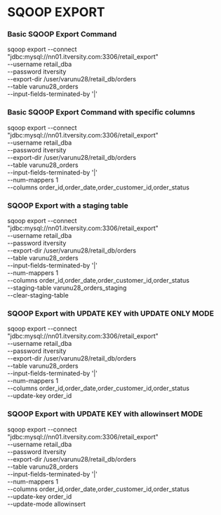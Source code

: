 # SQOOP EXPORT

### Basic SQOOP Export Command
sqoop export --connect "jdbc:mysql://nn01.itversity.com:3306/retail_export" \
--username retail_dba \
--password itversity \
--export-dir /user/varunu28/retail_db/orders \
--table varunu28_orders \
--input-fields-terminated-by '|' 

### Basic SQOOP Export Command with specific columns
sqoop export --connect "jdbc:mysql://nn01.itversity.com:3306/retail_export" \
--username retail_dba \
--password itversity \
--export-dir /user/varunu28/retail_db/orders \
--table varunu28_orders \
--input-fields-terminated-by '|' \
--num-mappers 1 \
--columns order_id,order_date,order_customer_id,order_status

### SQOOP Export with a staging table
sqoop export --connect "jdbc:mysql://nn01.itversity.com:3306/retail_export" \
--username retail_dba \
--password itversity \
--export-dir /user/varunu28/retail_db/orders \
--table varunu28_orders \
--input-fields-terminated-by '|' \
--num-mappers 1 \
--columns order_id,order_date,order_customer_id,order_status \
--staging-table varunu28_orders_staging \
--clear-staging-table

### SQOOP Export with UPDATE KEY with UPDATE ONLY MODE
sqoop export --connect "jdbc:mysql://nn01.itversity.com:3306/retail_export" \
--username retail_dba \
--password itversity \
--export-dir /user/varunu28/retail_db/orders \
--table varunu28_orders \
--input-fields-terminated-by '|' \
--num-mappers 1 \
--columns order_id,order_date,order_customer_id,order_status \
--update-key order_id

### SQOOP Export with UPDATE KEY with allowinsert MODE
sqoop export --connect "jdbc:mysql://nn01.itversity.com:3306/retail_export" \
--username retail_dba \
--password itversity \
--export-dir /user/varunu28/retail_db/orders \
--table varunu28_orders \
--input-fields-terminated-by '|' \
--num-mappers 1 \
--columns order_id,order_date,order_customer_id,order_status \
--update-key order_id \
--update-mode allowinsert

